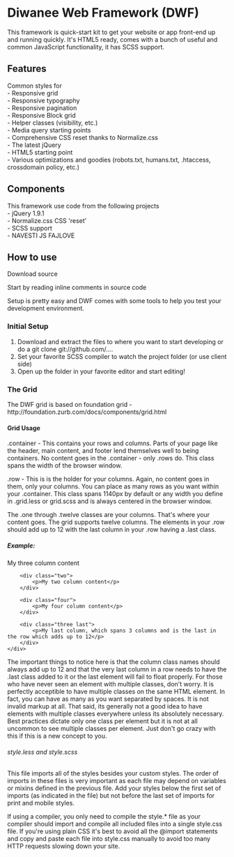 Diwanee Web Framework (DWF)
==========

<p>This framework is quick-start kit to get your website or app front-end up and running quickly. It's HTML5 ready, comes with a bunch of useful and common JavaScript functionality, it has SCSS support.<p>

  <h2>Features</h2>
  <p>Common styles for<br>
- Responsive grid<br>
- Responsive typography<br>
- Responsive pagination<br>
- Responsive Block grid<br>
- Helper classes (visibility, etc.)<br>
- Media query starting points<br>
- Comprehensive CSS reset thanks to Normalize.css<br>
- The latest jQuery<br>
- HTML5 starting point<br>
- Various optimizations and goodies (robots.txt, humans.txt, .htaccess, crossdomain policy, etc.)<br>
  </p>


<h2>Components</h2>
  <p>This framework use code from the following projects<br>
- jQuery 1.9.1<br>
- Normalize.css CSS 'reset'<br>
- SCSS support<br>
- NAVESTI JS FAJLOVE<br>
  </p>

<h2>How to use</h2>



<p>Download source</p>
<p>Start by reading inline comments in source code</p>


<p>Setup is pretty easy and DWF comes with some tools to help you test your development environment.</p>

<h3>Initial Setup</h3>
<ol>
<li>Download and extract the files to where you want to start developing or do a git clone git://github.com/....</li>
<li>Set your favorite SCSS compiler to watch the project folder (or use client side)</li>
<li>Open up the folder in your favorite editor and start editing!</li>
  </ol>


  <h3>The Grid</h3>

<p>The DWF grid is based on foundation grid - http://foundation.zurb.com/docs/components/grid.html</p>

<h4>Grid Usage</h4>

<p>

.container - This contains your rows and columns. Parts of your page like the header, main content, and footer lend themselves well to being containers. No content goes in the .container - only .rows do. This class spans the width of the browser window.

.row - This is is the holder for your columns. Again, no content goes in them, only your columns. You can place as many rows as you want within your .container. This class spans 1140px by default or any width you define in .grid.less or grid.scss and is always centered in the browser window.

The .one through .twelve classes are your columns. That's where your content goes. The grid supports twelve columns. The elements in your .row should add up to 12 with the last column in your .row having a .last class.</p>

<h5>Example:</h5>


<section class="container">
    <div class="row">
        <div class="three">
            <p>My three column content</p>
        </div>

        <div class="two">
            <p>My two column content</p>
        </div>

        <div class="four">
            <p>My four column content</p>
        </div>

        <div class="three last">
            <p>My last column, which spans 3 columns and is the last in the row which adds up to 12</p>
        </div>
    </div>
</section>


<p>The important things to notice here is that the column class names should always add up to 12 and that the very last column in a row needs to have the .last class added to it or the last element will fail to float properly. For those who have never seen an element with multiple classes, don't worry. It is perfectly acceptible to have multiple classes on the same HTML element. In fact, you can have as many as you want separated by spaces. It is not invalid markup at all. That said, its generally not a good idea to have elements with multiple classes everywhere unless its absolutely necessary. Best practices dictate only one class per element but it is not at all uncommon to see multiple classes per element. Just don't go crazy with this if this is a new concept to you.</p>


<h6>style.less and style.scss</h6>

<p>This file imports all of the styles besides your custom styles. The order of imports in these files is very important as each file may depend on variables or mixins defined in the previous file. Add your styles below the first set of imports (as indicated in the file) but not before the last set of imports for print and mobile styles.

If using a compiler, you only need to compile the style.* file as your compiler should import and compile all included files into a single style.css file. If you're using plain CSS it's best to avoid all the @import statements and copy and paste each file into style.css manually to avoid too many HTTP requests slowing down your site.</p>
